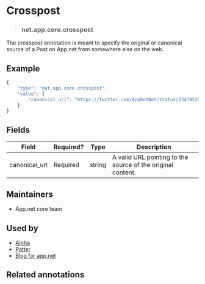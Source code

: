 <!-- give your annotation a title -->
# Crosspost

<!-- specify the "type" for your annotation -->
> ### net.app.core.crosspost

<!-- provide a description of what your annotation represents -->
The crosspost annotation is meant to specify the original or canonical source of a Post on App.net from somewhere else on the web.

<!-- provide at least one example of what your annotation might look like in the wild -->
## Example

~~~ js
{
    "type": "net.app.core.crosspost",
    "value": {
        "canonical_url": "https://twitter.com/AppDotNet/status/234705338849443840",
    }
}
~~~

<!-- provide a complete description of the fields in the "value" object for your annotation -->
## Fields

| Field         | Required? | Type   | Description                                                 |
| -----         | --------- | ----   | -----------                                                 |
| canonical_url | Required  | string | A valid URL pointing to the source of the original content. |

<!-- provide a way to contact you -->
## Maintainers
* App.net core team

<!-- provide references to compatible apps / service -->
## Used by
* [Alpha](https://alpha.app.net)
* [Patter](http://patter-app.net)
* [Blog for app.net](http://blog-app.net)

<!-- provide references to related annotations -->
## Related annotations
